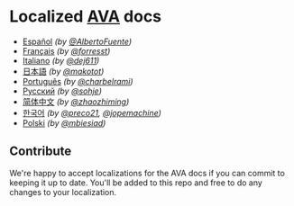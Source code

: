 # Localized [AVA](https://avajs.dev) docs

- [Español](es_ES/readme.md) *(by [@AlbertoFuente](https://github.com/AlbertoFuente))*
- [Français](fr_FR/readme.md) *(by [@forresst](https://github.com/forresst))*
- [Italiano](it_IT/readme.md) *(by [@dej611](https://github.com/dej611))*
- [日本語](ja_JP/readme.md) *(by [@makotot](https://github.com/makotot))*
- [Português](pt_BR/readme.md) *(by [@charbelrami](https://github.com/charbelrami))*
- [Русский](ru_RU/readme.md) *(by [@sohje](https://github.com/sohje))*
- [简体中文](zh_CN/readme.md) *(by [@zhaozhiming](https://github.com/zhaozhiming))*
- [한국어](ko_KR/readme.md) *(by [@preco21](https://github.com/preco21), [@jopemachine](https://github.com/jopemachine))*
- [Polski](pl_PL/readme.md) *(by [@mbiesiad](https://github.com/mbiesiad))*


## Contribute

We're happy to accept localizations for the AVA docs if you can commit to keeping it up to date. You'll be added to this repo and free to do any changes to your localization.
